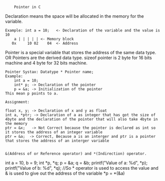 		Pointer in C
Declaration means the space will be allocated in the memory for the variable.

	Example: int a = 10;   <- Declaration of the variable and the value is 10
		a | | | | |	<- Memory block
	   0x	  10 02    04  <- Address

Pointer is a special variable that stores the address of the same data type.
		OR
Pointers are the derived data type.
sizeof pointer is 2 byte for 16 bits machine and 4 byte for 32 bits machine.

	Pointer Systax: Datatype * Pointer name;
	Example: 
		int a = 10;
		int* p; -> Declaration of the pointer
		p = &a;	-> Initialization of the pointer
	This mean p points to a.

	Assignment:

	float x, y; -> Declaration of x and y as float
	int a, *ptr; -> Declaration of a as integer that has got the size of 4byte and the declaration of the pointer that will also take 4byte in the memory
	ptr = &x;   -> Not Correct because the pointer is declared as int so it stores the address of an integer variable  
	ptr = &a;  -> Correct, Because a is an interger and ptr is a pointer that stores the address of an interger variable


	&(Address of or Reference operator) and *(Indirection) operator.
	
int a = 10, b = 9;
int *p, *q;
p = &a;
q = &b;
printf("Value of a: %d", *p);
printf("Value of b: %d", *q);
	//So * operator is used to access the value and & is used to give out the address of the variable
	*p = *(&a)
